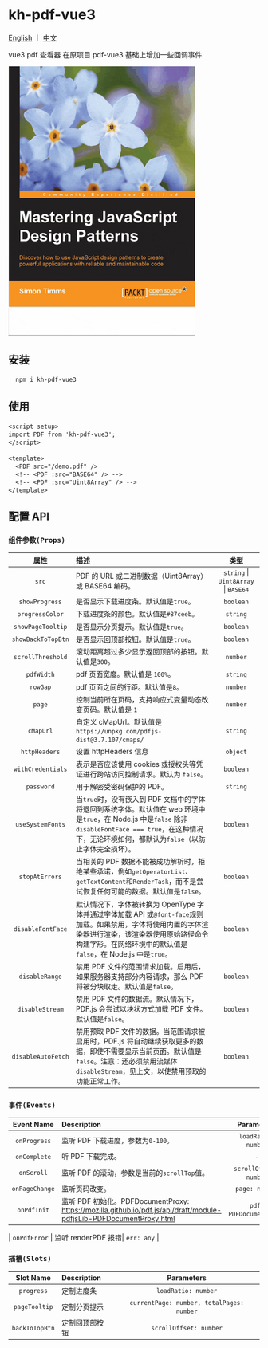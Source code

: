# kh-pdf-vue3

[English](./README.md) ｜ [中文](./README_ZH.md)

vue3 pdf 查看器
在原项目 pdf-vue3 基础上增加一些回调事件

<img src="./pdf-vue3-demo.gif" style="width: 375px;" />

## 安装

```bash
  npm i kh-pdf-vue3
```

## 使用

```vue
<script setup>
import PDF from 'kh-pdf-vue3';
</script>

<template>
  <PDF src="/demo.pdf" />
  <!-- <PDF :src="BASE64" /> -->
  <!-- <PDF :src="Uint8Array" /> -->
</template>
```

## 配置 API

### `组件参数(Props)`

|        属性        | 描述                                                                                                                                                                                                                    |                 类型                 |
| :----------------: | :---------------------------------------------------------------------------------------------------------------------------------------------------------------------------------------------------------------------- | :----------------------------------: |
|       `src`        | PDF 的 URL 或二进制数据（Uint8Array）或 BASE64 编码。                                                                                                                                                                   | `string` \| `Uint8Array` \| `BASE64` |
|   `showProgress`   | 是否显示下载进度条。默认值是`true`。                                                                                                                                                                                    |              `boolean`               |
|  `progressColor`   | 下载进度条的颜色。默认值是`#87ceeb`。                                                                                                                                                                                   |               `string`               |
| `showPageTooltip`  | 是否显示分页提示。默认值是`true`。                                                                                                                                                                                      |              `boolean`               |
| `showBackToTopBtn` | 是否显示回顶部按钮。默认值是`true`。                                                                                                                                                                                    |              `boolean`               |
| `scrollThreshold`  | 滚动距离超过多少显示返回顶部的按钮。默认值是`300`。                                                                                                                                                                     |               `number`               |
|     `pdfWidth`     | pdf 页面宽度。默认值是 `100%`。                                                                                                                                                                                         |               `string`               |
|      `rowGap`      | pdf 页面之间的行距。默认值是`8`。                                                                                                                                                                                       |               `number`               |
|       `page`       | 控制当前所在页码，支持响应式变量动态改变页码。默认值是 `1`                                                                                                                                                              |               `number`               |
|     `cMapUrl`      | 自定义 cMapUrl。默认值是 `https://unpkg.com/pdfjs-dist@3.7.107/cmaps/`                                                                                                                                                  |               `string`               |
|   `httpHeaders`    | 设置 httpHeaders 信息                                                                                                                                                                                                   |               `object`               |
| `withCredentials`  | 表示是否应该使用 cookies 或授权头等凭证进行跨站访问控制请求。默认为 `false`。                                                                                                                                           |              `boolean`               |
|     `password`     | 用于解密受密码保护的 PDF。                                                                                                                                                                                              |               `string`               |
|  `useSystemFonts`  | 当`true`时，没有嵌入到 PDF 文档中的字体将退回到系统字体。默认值在 web 环境中是`true`，在 Node.js 中是`false` 除非 `disableFontFace === true`，在这种情况下，无论环境如何，都默认为`false`（以防止字体完全损坏）。       |              `boolean`               |
|   `stopAtErrors`   | 当相关的 PDF 数据不能被成功解析时，拒绝某些承诺，例如`getOperatorList`、`getTextContent`和`RenderTask`，而不是尝试恢复任何可能的数据。默认值是`false`。                                                                 |              `boolean`               |
| `disableFontFace`  | 默认情况下，字体被转换为 OpenType 字体并通过字体加载 API 或`@font-face`规则加载。如果禁用，字体将使用内置的字体渲染器进行渲染，该渲染器使用原始路径命令构建字形。在网络环境中的默认值是`false`，在 Node.js 中是`true`。 |              `boolean`               |
|   `disableRange`   | 禁用 PDF 文件的范围请求加载。启用后，如果服务器支持部分内容请求，那么 PDF 将被分块取走。默认值是`false`。                                                                                                               |              `boolean`               |
|  `disableStream`   | 禁用 PDF 文件的数据流。默认情况下，PDF.js 会尝试以块状方式加载 PDF 文件。默认值是`false`。                                                                                                                              |              `boolean`               |
| `disableAutoFetch` | 禁用预取 PDF 文件的数据。当范围请求被启用时，PDF.js 将自动继续获取更多的数据，即使不需要显示当前页面。默认值是`false`。注意：还必须禁用流媒体`disableStream`，见上文，以使禁用预取的功能正常工作。                      |              `boolean`               |

### `事件(Events)`

|   Event Name   | Description                                                                                                         |       Parameters        |
| :------------: | :------------------------------------------------------------------------------------------------------------------ | :---------------------: |
|  `onProgress`  | 监听 PDF 下载进度，参数为`0-100`。                                                                                  |   `loadRatio: number`   |
|  `onComplete`  | 听 PDF 下载完成。                                                                                                   |           `-`           |
|   `onScroll`   | 监听 PDF 的滚动，参数是当前的`scrollTop`值。                                                                        | `scrollOffset: number`  |
| `onPageChange` | 监听页码改变。                                                                                                      |     `page: number`      |
|  `onPdfInit`   | 监听 PDF 初始化。PDFDocumentProxy: https://mozilla.github.io/pdf.js/api/draft/module-pdfjsLib-PDFDocumentProxy.html | `pdf: PDFDocumentProxy` |

| `onPdfError` | 监听 renderPDF 报错| `err: any` |

### `插槽(Slots)`

|   Slot Name    | Description    |                Parameters                 |
| :------------: | :------------- | :---------------------------------------: |
|   `progress`   | 定制进度条     |            `loadRatio: number`            |
| `pageTooltip`  | 定制分页提示   | `currentPage: number, totalPages: number` |
| `backToTopBtn` | 定制回顶部按钮 |          `scrollOffset: number`           |
